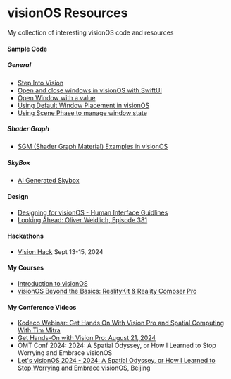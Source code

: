 # visionOS Resources
My collection of interesting visionOS code and resources

#### Sample Code

##### General
- [Step Into Vision](https://stepinto.vision/)
- [Open and close windows in visionOS with SwiftUI](https://stepinto.vision/example-code/open-and-close-windows-in-visionos-with-swiftui/)
- [Open Window with a value](https://stepinto.vision/example-code/open-window-with-a-value/)
- [Using Default Window Placement in visionOS](https://stepinto.vision/example-code/using-default-window-placement-in-visionos/)
- [Using Scene Phase to manage window state](https://stepinto.vision/example-code/using-scene-phase-to-manage-window-state/)


##### Shader Graph
- [SGM (Shader Graph Material) Examples in visionOS](https://github.com/ynagatomo/SGMExamples)

##### SkyBox
- [AI Generated Skybox](https://skybox.blockadelabs.com/)

#### Design
- [Designing for visionOS - Human Interface Guidlines](https://developer.apple.com/design/human-interface-guidelines/designing-for-visionos/)
- [Looking Ahead: Oliver Weidlich, Episode 381](https://youtu.be/JUYQgnVgJd4?si=u0IO03G1J1649ky9_)

#### Hackathons

- [Vision Hack](https://www.visionoshackathon.com) Sept 13-15, 2024

#### My Courses

- [Introduction to visionOS](https://www.kodeco.com/ios/paths/introduction-to-visionos)
- [visionOS Beyond the Basics: RealityKit & Reality Compser Pro](https://www.kodeco.com/ios/paths/visionos-beyond-the-basics)

#### My Conference Videos

- [Kodeco Webinar: Get Hands On With Vision Pro and Spatial Computing With Tim Mitra](https://youtu.be/tg-yJQOPuhA?si=y5YbRr9TJFQegCAk)
- [Get Hands-On with Vision Pro: August 21, 2024](https://youtu.be/tg-yJQOPuhA)
- OMT Conf 2024: 2024: A Spatial Odyssey, or How I Learned to Stop Worrying and Embrace visionOS
- [Let's visionOS 2024 - 2024: A Spatial Odyssey, or How I Learned to Stop Worrying and Embrace visionOS, Beijing](https://youtu.be/Zhf5MJVKKqM)

